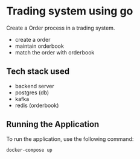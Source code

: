 # Trading system using go

Create a Order process in a trading system.
 - create a order
 - maintain orderbook
 - match the order with orderbook

 Tech stack used
 --------------------
 - backend server
 - postgres (db)
 - kafka
 - redis (orderbook)

## Running the Application

To run the application, use the following command:

```bash
docker-compose up
